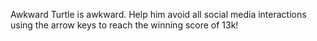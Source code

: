 Awkward Turtle is awkward. Help him avoid all social media interactions using the arrow keys to reach the winning score of 13k!